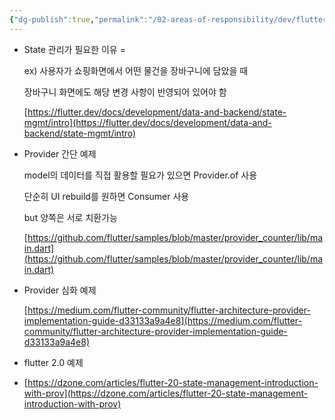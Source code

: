 ```yaml
---
{"dg-publish":true,"permalink":"/02-areas-of-responsibility/dev/flutter/flutter-state-management-provider/","tags":["flutter","dev"],"noteIcon":""}
---
```



- State 관리가 필요한 이유 =
    
    ex) 사용자가 쇼핑화면에서 어떤 물건을 장바구니에 담았을 때 
    
     장바구니 화면에도 해당 변경 사항이 반영되어 있어야 함
    
    [https://flutter.dev/docs/development/data-and-backend/state-mgmt/intro](https://flutter.dev/docs/development/data-and-backend/state-mgmt/intro)
    
- Provider 간단 예제
    
    model의 데이터를 직접 활용할 필요가 있으면 Provider.of 사용
    
    단순히 UI rebuild를 원하면 Consumer 사용
    
    but 양쪽은  서로 치환가능 
    
    [https://github.com/flutter/samples/blob/master/provider_counter/lib/main.dart](https://github.com/flutter/samples/blob/master/provider_counter/lib/main.dart)
    
- Provider 심화 예제
    
    [https://medium.com/flutter-community/flutter-architecture-provider-implementation-guide-d33133a9a4e8](https://medium.com/flutter-community/flutter-architecture-provider-implementation-guide-d33133a9a4e8)
    

- flutter 2.0 예제
- [https://dzone.com/articles/flutter-20-state-management-introduction-with-prov](https://dzone.com/articles/flutter-20-state-management-introduction-with-prov)